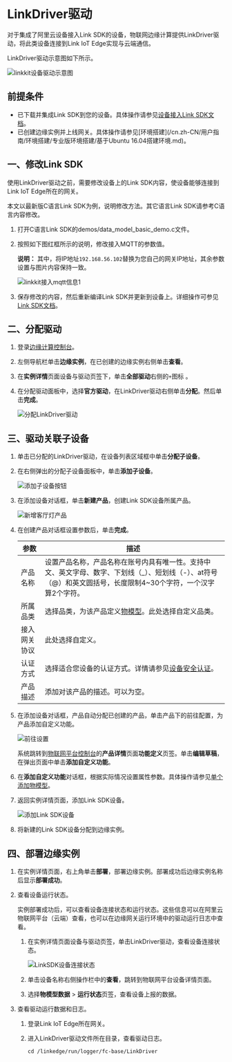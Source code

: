 # LinkDriver驱动

对于集成了阿里云设备接入Link SDK的设备，物联网边缘计算提供LinkDriver驱动，将此类设备连接到Link IoT Edge实现与云端通信。

LinkDriver驱动示意图如下所示。

![linkkit设备驱动示意图](https://static-aliyun-doc.oss-cn-hangzhou.aliyuncs.com/assets/img/zh-CN/2311407951/p81752.png)

## 前提条件

-   已下载并集成Link SDK到您的设备。具体操作请参见[设备接入Link SDK文档]()。
-   已创建边缘实例并上线网关。具体操作请参见[环境搭建](/cn.zh-CN/用户指南/环境搭建/专业版环境搭建/基于Ubuntu 16.04搭建环境.md)。

## 一、修改Link SDK

使用LinkDriver驱动之前，需要修改设备上的Link SDK内容，使设备能够连接到Link IoT Edge所在的网关。

本文以最新版C语言Link SDK为例，说明修改方法。其它语言Link SDK请参考C语言内容修改。

1.  打开C语言Link SDK的demos/data\_model\_basic\_demo.c文件。

2.  按照如下图红框所示的说明，修改接入MQTT的参数值。

    **说明：** 其中，将IP地址`192.168.56.102`替换为您自己的网关IP地址，其余参数设置与图片内容保持一致。

    ![linkkit接入mqtt信息1](https://static-aliyun-doc.oss-cn-hangzhou.aliyuncs.com/assets/img/zh-CN/2311407951/p81754.png)

3.  保存修改的内容，然后重新编译Link SDK并更新到设备上。详细操作可参见[Link SDK文档]()。


## 二、分配驱动

1.  登录[边缘计算控制台](https://iot.console.aliyun.com/le/instance/list)。

2.  左侧导航栏单击**边缘实例**，在已创建的边缘实例右侧单击**查看**。

3.  在**实例详情**页面设备与驱动页签下，单击**全部驱动**右侧的`+`图标 。

4.  在分配驱动面板中，选择**官方驱动**，在LinkDriver驱动右侧单击**分配**。然后单击**完成**。

    ![分配LinkDriver驱动](https://static-aliyun-doc.oss-cn-hangzhou.aliyuncs.com/assets/img/zh-CN/8923420061/p127026.png)


## 三、驱动关联子设备

1.  单击已分配的LinkDriver驱动，在设备列表区域框中单击**分配子设备**。

2.  在右侧弹出的分配子设备面板中，单击**添加子设备**。

    ![添加子设备按钮](https://static-aliyun-doc.oss-cn-hangzhou.aliyuncs.com/assets/img/zh-CN/7743119951/p37903.png)

3.  在添加设备对话框，单击**新建产品**，创建Link SDK设备所属产品。

    ![新增客厅灯产品](https://static-aliyun-doc.oss-cn-hangzhou.aliyuncs.com/assets/img/zh-CN/7743119951/p37904.png)

4.  在创建产品对话框设置参数后，单击**完成**。

    |参数|描述|
    |--|--|
    |产品名称|设置产品名称，产品名称在账号内具有唯一性。支持中文、英文字母、数字、下划线（\_）、短划线（-）、at符号（@）和英文圆括号，长度限制4~30个字符，一个汉字算2个字符。|
    |所属品类|选择品类，为该产品定义[物模型](/cn.zh-CN/设备管理/物模型/什么是物模型.md)。此处选择自定义品类。|
    |接入网关协议|此处选择自定义。|
    |认证方式|选择适合您设备的认证方式。详情请参见[设备安全认证](/cn.zh-CN/设备接入/设备安全认证/概述.md)。|
    |产品描述|添加对该产品的描述。可以为空。|

5.  在添加设备对话框，产品自动分配已创建的产品，单击产品下的前往配置，为产品添加自定义功能。

    ![前往设置](https://static-aliyun-doc.oss-cn-hangzhou.aliyuncs.com/assets/img/zh-CN/3311407951/p48540.png)

    系统跳转到[物联网平台控制台](http://iot.console.aliyun.com/)的**产品详情**页面**功能定义**页签。单击**编辑草稿**，在弹出页面中单击**添加自定义功能**。

6.  在**添加自定义功能**对话框，根据实际情况设置属性参数。具体操作请参见[单个添加物模型](/cn.zh-CN/设备管理/物模型/单个添加物模型.md)。

7.  返回实例详情页面，添加Link SDK设备。

    ![添加Link SDK设备](https://static-aliyun-doc.oss-cn-hangzhou.aliyuncs.com/assets/img/zh-CN/3311407951/p127032.png)

8.  将新建的Link SDK设备分配到边缘实例。


## 四、部署边缘实例

1.  在实例详情页面，右上角单击**部署**，部署边缘实例。部署成功后边缘实例名称后显示**部署成功**。

2.  查看设备运行状态。

    实例部署成功后，可以查看设备连接状态和运行状态。这些信息可以在阿里云物联网平台（云端）查看，也可以在边缘网关运行环境中的驱动运行日志中查看。

    1.  在实例详情页面设备与驱动页签，单击LinkDriver驱动，查看设备连接状态。

        ![LinkSDK设备连接状态](https://static-aliyun-doc.oss-cn-hangzhou.aliyuncs.com/assets/img/zh-CN/3311407951/p127034.png)

    2.  单击设备名称右侧操作栏中的**查看**，跳转到物联网平台设备详情页面。

    3.  选择**物模型数据** \> **运行状态**页签，查看设备上报的数据。

3.  查看驱动运行数据和日志。

    1.  登录Link IoT Edge所在网关。

    2.  进入LinkDriver驱动文件所在目录，查看驱动日志。

        ```
        cd /linkedge/run/logger/fc-base/LinkDriver 
        ```


